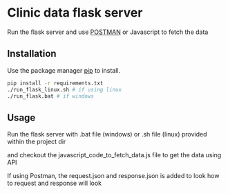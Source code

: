 # Clinic data flask server

Run the flask server and use [POSTMAN](https://www.postman.com/downloads/) or Javascript to fetch the data

## Installation

Use the package manager [pip](https://pip.pypa.io/en/stable/) to install.

```bash
pip install -r requirements.txt
./run_flask_linux.sh # if using linux
./run_flask.bat # if windows
```

## Usage

Run the flask server with .bat file (windows) or .sh file (linux) provided within the project dir

and checkout the javascript_code_to_fetch_data.js file to get the data using API

If using Postman, the request.json and response.json is added to look how to request and response will look
